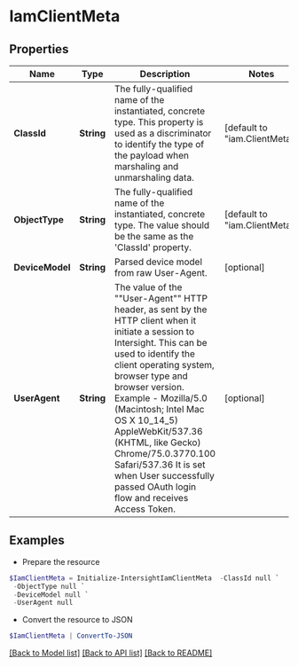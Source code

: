 # IamClientMeta
## Properties

Name | Type | Description | Notes
------------ | ------------- | ------------- | -------------
**ClassId** | **String** | The fully-qualified name of the instantiated, concrete type. This property is used as a discriminator to identify the type of the payload when marshaling and unmarshaling data. | [default to "iam.ClientMeta"]
**ObjectType** | **String** | The fully-qualified name of the instantiated, concrete type. The value should be the same as the &#39;ClassId&#39; property. | [default to "iam.ClientMeta"]
**DeviceModel** | **String** | Parsed device model from raw User-Agent. | [optional] 
**UserAgent** | **String** | The value of the &quot;&quot;User-Agent&quot;&quot; HTTP header, as sent by the HTTP client when it initiate a session to Intersight. This can be used to identify the client operating system, browser type and browser version. Example - Mozilla/5.0 (Macintosh; Intel Mac OS X 10_14_5) AppleWebKit/537.36 (KHTML, like Gecko) Chrome/75.0.3770.100 Safari/537.36 It is set when User successfully passed OAuth login flow and receives Access Token. | [optional] 

## Examples

- Prepare the resource
```powershell
$IamClientMeta = Initialize-IntersightIamClientMeta  -ClassId null `
 -ObjectType null `
 -DeviceModel null `
 -UserAgent null
```

- Convert the resource to JSON
```powershell
$IamClientMeta | ConvertTo-JSON
```

[[Back to Model list]](../README.md#documentation-for-models) [[Back to API list]](../README.md#documentation-for-api-endpoints) [[Back to README]](../README.md)

